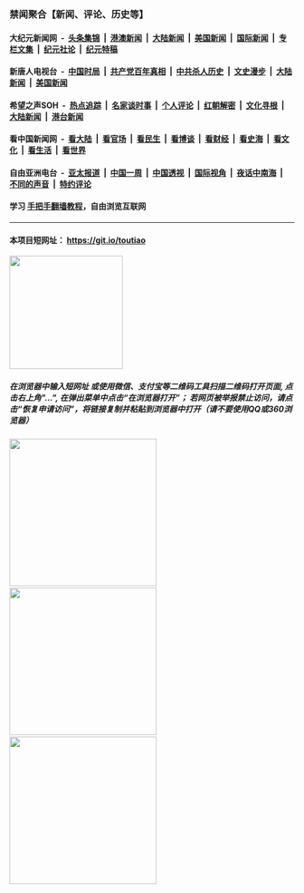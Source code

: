 ### 禁闻聚合【新闻、评论、历史等】

#### 大纪元新闻网 &nbsp;-&nbsp; [头条集锦](indexes/E头条集锦.md?t=02142022) &nbsp;|&nbsp; [港澳新闻](indexes/E港澳新闻.md?t=02142022)  &nbsp;|&nbsp; [大陆新闻](indexes/E大陆新闻.md?t=02142022) &nbsp;|&nbsp; [美国新闻](indexes/E美国新闻.md?t=02142022) &nbsp;|&nbsp; [国际新闻](indexes/E国际新闻.md?t=02142022) &nbsp;|&nbsp; [专栏文集](indexes/E专栏文集.md?t=02142022) &nbsp;|&nbsp; [纪元社论](indexes/E纪元社论.md?t=02142022) &nbsp;|&nbsp; [纪元特稿](indexes/E纪元特稿.md?t=02142022) 

#### 新唐人电视台 &nbsp;-&nbsp; [中国时局](indexes/N中国时局.md?t=02142022) &nbsp;|&nbsp; [共产党百年真相](indexes/N共产党百年真相.md?t=02142022) &nbsp;|&nbsp; [中共杀人历史](indexes/N中共杀人历史.md?t=02142022) &nbsp;|&nbsp; [文史漫步](indexes/N文史漫步.md?t=02142022) &nbsp;|&nbsp; [大陆新闻](indexes/N大陆新闻.md?t=02142022) &nbsp;|&nbsp; [美国新闻](indexes/N美国新闻.md?t=02142022)

#### 希望之声SOH &nbsp;-&nbsp; [热点追踪](indexes/H热点追踪.md?t=02142022) &nbsp;|&nbsp; [名家谈时事](indexes/H名家谈时事.md?t=02142022) &nbsp;|&nbsp; [个人评论](indexes/H个人评论.md?t=02142022)  &nbsp;|&nbsp; [红朝解密](indexes/H红朝解密.md?t=02142022) &nbsp;|&nbsp; [文化寻根](indexes/H文化寻根.md?t=02142022) &nbsp;|&nbsp; [大陆新闻](indexes/H大陆新闻.md?t=02142022) &nbsp;|&nbsp; [港台新闻](indexes/H港台新闻.md?t=02142022)

#### 看中国新闻网 &nbsp;-&nbsp; [看大陆](indexes/S看大陆.md?t=02142022) &nbsp;|&nbsp; [看官场](indexes/S看官场.md?t=02142022) &nbsp;|&nbsp; [看民生](indexes/S看民生.md?t=02142022)  &nbsp;|&nbsp; [看博谈](indexes/S看博谈.md?t=02142022) &nbsp;|&nbsp; [看财经](indexes/S看财经.md?t=02142022) &nbsp;|&nbsp; [看史海](indexes/S看史海.md?t=02142022) &nbsp;|&nbsp; [看文化](indexes/S看文化.md?t=02142022) &nbsp;|&nbsp; [看生活](indexes/S看生活.md?t=02142022) &nbsp;|&nbsp; [看世界](indexes/S看世界.md?t=02142022)

#### 自由亚洲电台 &nbsp;-&nbsp; [亚太报道](indexes/R亚太报道.md?t=02142022) &nbsp;|&nbsp; [中国一周](indexes/R中国一周.md?t=02142022) &nbsp;|&nbsp; [中国透视](indexes/R中国透视.md?t=02142022)  &nbsp;|&nbsp; [国际视角](indexes/R国际视角.md?t=02142022) &nbsp;|&nbsp; [夜话中南海](indexes/R夜话中南海.md?t=02142022) &nbsp;|&nbsp; [不同的声音](indexes/R不同的声音.md?t=02142022) &nbsp;|&nbsp; [特约评论](indexes/R特约评论.md?t=02142022)

#### 学习 [手把手翻墙教程](https://github.com/gfw-breaker/guides/wiki)，自由浏览互联网

----

#### 本项目短网址： https://git.io/toutiao
<img src="https://raw.githubusercontent.com/gfw-breaker/banned-news/master/scripts/img/qr.png" width="200px"/>  

##### 在浏览器中输入短网址 或使用微信、支付宝等二维码工具扫描二维码打开页面, 点击右上角"...", 在弹出菜单中点击“在浏览器打开”； 若网页被举报禁止访问，请点击“恢复申请访问”，将链接复制并粘贴到浏览器中打开（请不要使用QQ或360浏览器）

<img src="https://raw.githubusercontent.com/gfw-breaker/banned-news/master/scripts/img/1.png" width="260px"/> &nbsp; <img src="https://raw.githubusercontent.com/gfw-breaker/banned-news/master/scripts/img/2.png" width="260px"/> &nbsp; <img src="https://raw.githubusercontent.com/gfw-breaker/banned-news/master/scripts/img/3.png" width="260px"/>

